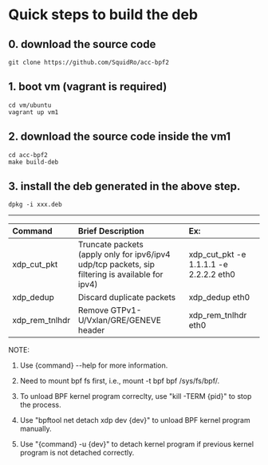 # Quick steps to build the deb

## 0. download the source code
```
git clone https://github.com/SquidRo/acc-bpf2
```

## 1. boot vm (vagrant is required)
```
cd vm/ubuntu
vagrant up vm1
```

## 2. download the source code inside the vm1
```
cd acc-bpf2
make build-deb
```

## 3. install the deb generated in the above step.
```
dpkg -i xxx.deb
```
---

| Command     | Brief Description | Ex:
|:---         |:---         |:---
| xdp_cut_pkt | Truncate packets <br> (apply only for ipv6/ipv4 udp/tcp packets, sip filtering is available for ipv4)  | xdp_cut_pkt -e 1.1.1.1 -e 2.2.2.2 eth0 |
| xdp_dedup | Discard duplicate packets | xdp_dedup eth0 |
| xdp_rem_tnlhdr| Remove GTPv1-U/Vxlan/GRE/GENEVE header | xdp_rem_tnlhdr eth0 |

NOTE:
1. Use {command} --help for more information.

2. Need to mount bpf fs first, i.e., mount -t bpf bpf /sys/fs/bpf/.

3. To unload BPF kernel program correclty, use "kill -TERM {pid}" to stop the process.

4. Use "bpftool net detach xdp dev {dev}" to unload BPF kernel program manually.

5. Use "{command} -u {dev}" to detach kernel program if previous kernel program is not detached correctly.

